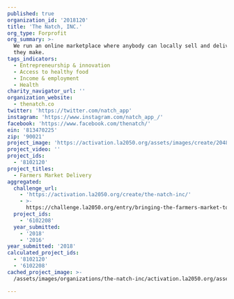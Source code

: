 ```yaml
---
published: true
organization_id: '2018120'
title: 'The Natch, INC.'
org_type: Forprofit
org_summary: >-
  We run an online marketplace where anybody can locally sell and deliver food
  they make.
tags_indicators:
  - Entrepreneurship & innovation
  - Access to healthy food
  - Income & employment
  - Health
charity_navigator_url: ''
organization_website:
  - thenatch.co
twitter: 'https://twitter.com/natch_app'
instagram: 'https://www.instagram.com/natch_app_/'
facebook: 'https://www.facebook.com/thenatch/'
ein: '813470225'
zip: '90021'
project_image: 'https://activation.la2050.org/assets/images/create/2048-wide/the-natch-inc.jpg'
project_video: ''
project_ids:
  - '8102120'
project_titles:
  - Farmers Market Delivery
aggregated:
  challenge_url:
    - 'https://activation.la2050.org/create/the-natch-inc/'
    - >-
      https://challenge.la2050.org/entry/bringing-the-farmers-market-to-peoples-door
  project_ids:
    - '6102208'
  year_submitted:
    - '2018'
    - '2016'
year_submitted: '2018'
calculated_project_ids:
  - '8102120'
  - '6102208'
cached_project_image: >-
  /assets/images/organizations/the-natch-inc/activation.la2050.org/assets/images/create/2048-wide/the-natch-inc.jpg

---
```

